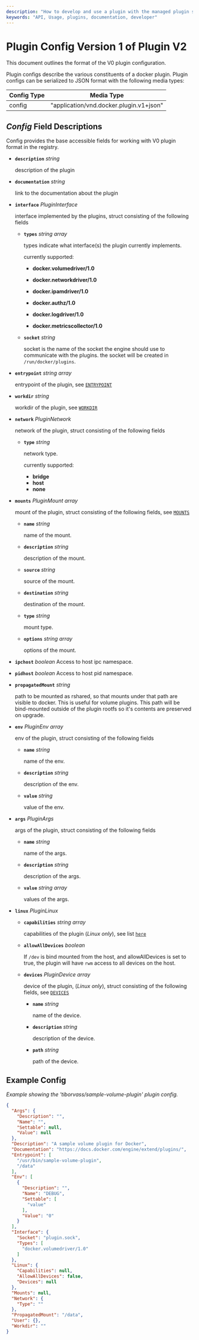 ```yaml
---
description: "How to develop and use a plugin with the managed plugin system"
keywords: "API, Usage, plugins, documentation, developer"
---
```


<!-- This file is maintained within the docker/cli GitHub
     repository at https://github.com/docker/cli/. Make all
     pull requests against that repo. If you see this file in
     another repository, consider it read-only there, as it will
     periodically be overwritten by the definitive file. Pull
     requests which include edits to this file in other repositories
     will be rejected.
-->


# Plugin Config Version 1 of Plugin V2

This document outlines the format of the V0 plugin configuration.

Plugin configs describe the various constituents of a docker plugin. Plugin
configs can be serialized to JSON format with the following media types:

| Config Type | Media Type                              |
|-------------|-----------------------------------------|
| config      | "application/vnd.docker.plugin.v1+json" |

## *Config* Field Descriptions

Config provides the base accessible fields for working with V0 plugin format
 in the registry.

- **`description`** *string*

    description of the plugin

- **`documentation`** *string*

    link to the documentation about the plugin

- **`interface`** *PluginInterface*

   interface implemented by the plugins, struct consisting of the following fields

    - **`types`** *string array*

      types indicate what interface(s) the plugin currently implements.

      currently supported:

        - **docker.volumedriver/1.0**

        - **docker.networkdriver/1.0**

        - **docker.ipamdriver/1.0**

        - **docker.authz/1.0**

        - **docker.logdriver/1.0**

        - **docker.metricscollector/1.0**

    - **`socket`** *string*

      socket is the name of the socket the engine should use to communicate with the plugins.
      the socket will be created in `/run/docker/plugins`.


- **`entrypoint`** *string array*

   entrypoint of the plugin, see [`ENTRYPOINT`](../reference/builder.md#entrypoint)

- **`workdir`** *string*

   workdir of the plugin, see [`WORKDIR`](../reference/builder.md#workdir)

- **`network`** *PluginNetwork*

   network of the plugin, struct consisting of the following fields

    - **`type`** *string*

      network type.

      currently supported:

      	- **bridge**
      	- **host**
      	- **none**

- **`mounts`** *PluginMount array*

   mount of the plugin, struct consisting of the following fields, see [`MOUNTS`](https://github.com/opencontainers/runtime-spec/blob/master/config.md#mounts)

    - **`name`** *string*

      name of the mount.

    - **`description`** *string*

      description of the mount.

    - **`source`** *string*

      source of the mount.

    - **`destination`** *string*

      destination of the mount.

    - **`type`** *string*

      mount type.

    - **`options`** *string array*

      options of the mount.

- **`ipchost`** *boolean*
   Access to host ipc namespace.
- **`pidhost`** *boolean*
   Access to host pid namespace.

- **`propagatedMount`** *string*

   path to be mounted as rshared, so that mounts under that path are visible to docker. This is useful for volume plugins.
   This path will be bind-mounted outside of the plugin rootfs so it's contents
   are preserved on upgrade.

- **`env`** *PluginEnv array*

   env of the plugin, struct consisting of the following fields

    - **`name`** *string*

      name of the env.

    - **`description`** *string*

      description of the env.

    - **`value`** *string*

      value of the env.

- **`args`** *PluginArgs*

   args of the plugin, struct consisting of the following fields

    - **`name`** *string*

      name of the args.

    - **`description`** *string*

      description of the args.

    - **`value`** *string array*

      values of the args.

- **`linux`** *PluginLinux*

    - **`capabilities`** *string array*

       capabilities of the plugin (*Linux only*), see list [`here`](https://github.com/opencontainers/runc/blob/master/libcontainer/SPEC.md#security)

    - **`allowAllDevices`** *boolean*

       If `/dev` is bind mounted from the host, and allowAllDevices is set to true, the plugin will have `rwm` access to all devices on the host.

    - **`devices`** *PluginDevice array*

       device of the plugin, (*Linux only*), struct consisting of the following fields, see [`DEVICES`](https://github.com/opencontainers/runtime-spec/blob/master/config-linux.md#devices)

         - **`name`** *string*

           name of the device.

         - **`description`** *string*

           description of the device.

         - **`path`** *string*

           path of the device.

## Example Config

*Example showing the 'tiborvass/sample-volume-plugin' plugin config.*

```json
{
  "Args": {
    "Description": "",
    "Name": "",
    "Settable": null,
    "Value": null
  },
  "Description": "A sample volume plugin for Docker",
  "Documentation": "https://docs.docker.com/engine/extend/plugins/",
  "Entrypoint": [
    "/usr/bin/sample-volume-plugin",
    "/data"
  ],
  "Env": [
    {
      "Description": "",
      "Name": "DEBUG",
      "Settable": [
        "value"
      ],
      "Value": "0"
    }
  ],
  "Interface": {
    "Socket": "plugin.sock",
    "Types": [
      "docker.volumedriver/1.0"
    ]
  },
  "Linux": {
    "Capabilities": null,
    "AllowAllDevices": false,
    "Devices": null
  },
  "Mounts": null,
  "Network": {
    "Type": ""
  },
  "PropagatedMount": "/data",
  "User": {},
  "Workdir": ""
}
```
